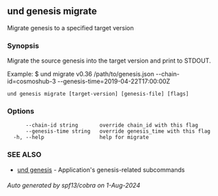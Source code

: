 ## und genesis migrate

Migrate genesis to a specified target version

### Synopsis

Migrate the source genesis into the target version and print to STDOUT.

Example:
$ und migrate v0.36 /path/to/genesis.json --chain-id=cosmoshub-3 --genesis-time=2019-04-22T17:00:00Z


```
und genesis migrate [target-version] [genesis-file] [flags]
```

### Options

```
      --chain-id string       override chain_id with this flag
      --genesis-time string   override genesis_time with this flag
  -h, --help                  help for migrate
```

### SEE ALSO

* [und genesis](und_genesis.md)	 - Application's genesis-related subcommands

###### Auto generated by spf13/cobra on 1-Aug-2024
